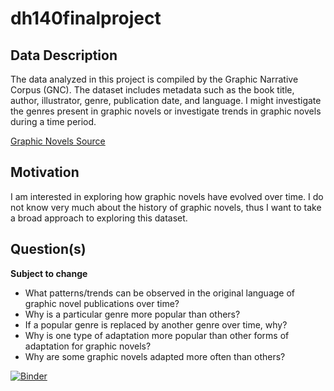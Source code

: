 # dh140finalproject

## Data Description
The data analyzed in this project is compiled by the Graphic Narrative Corpus (GNC). The dataset includes metadata such as the book title, author, illustrator, genre, publication date, and language. I might investigate the genres present in graphic novels or investigate trends in graphic novels during a time period.

[Graphic Novels Source](https://groups.uni-paderborn.de/graphic-literature/gncorpus/corpus.php)

## Motivation
I am interested in exploring how graphic novels have evolved over time. I do not know very much about the history of graphic novels, thus I want to take a broad approach to exploring this dataset.


## Question(s)
**Subject to change**
* What patterns/trends can be observed in the original language of graphic novel publications over time?
* Why is a particular genre more popular than others?
* If a popular genre is replaced by another genre over time, why?
* Why is one type of adaptation more popular than other forms of adaptation for graphic novels?
* Why are some graphic novels adapted more often than others?


[![Binder](https://mybinder.org/badge_logo.svg)](https://mybinder.org/v2/gh/pinlunix/dh140finalproject/HEAD)